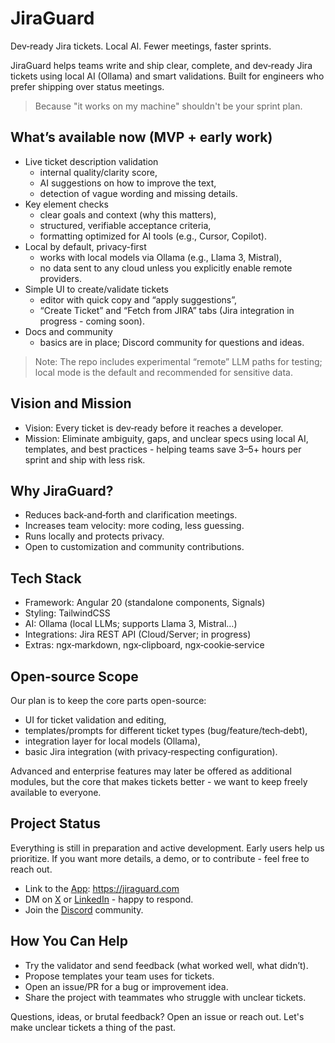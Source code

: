 # JiraGuard

Dev‑ready Jira tickets. Local AI. Fewer meetings, faster sprints.

JiraGuard helps teams write and ship clear, complete, and dev‑ready Jira tickets using local AI (Ollama) and smart validations. Built for engineers who prefer shipping over status meetings.

> Because "it works on my machine" shouldn't be your sprint plan.

## What’s available now (MVP + early work)

- Live ticket description validation
    - internal quality/clarity score,
    - AI suggestions on how to improve the text,
    - detection of vague wording and missing details.
- Key element checks
    - clear goals and context (why this matters),
    - structured, verifiable acceptance criteria,
    - formatting optimized for AI tools (e.g., Cursor, Copilot).
- Local by default, privacy-first
    - works with local models via Ollama (e.g., Llama 3, Mistral),
    - no data sent to any cloud unless you explicitly enable remote providers.
- Simple UI to create/validate tickets
    - editor with quick copy and “apply suggestions”,
    - “Create Ticket” and “Fetch from JIRA” tabs (Jira integration in progress - coming soon).
- Docs and community
    - basics are in place; Discord community for questions and ideas.

> Note: The repo includes experimental “remote” LLM paths for testing; local mode is the default and recommended for sensitive data.

## Vision and Mission

- Vision: Every ticket is dev‑ready before it reaches a developer.
- Mission: Eliminate ambiguity, gaps, and unclear specs using local AI, templates, and best practices - helping teams save 3–5+ hours per sprint and ship with less risk.

## Why JiraGuard?

- Reduces back‑and‑forth and clarification meetings.
- Increases team velocity: more coding, less guessing.
- Runs locally and protects privacy.
- Open to customization and community contributions.

## Tech Stack

- Framework: Angular 20 (standalone components, Signals)
- Styling: TailwindCSS
- AI: Ollama (local LLMs; supports Llama 3, Mistral…)
- Integrations: Jira REST API (Cloud/Server; in progress)
- Extras: ngx‑markdown, ngx‑clipboard, ngx‑cookie‑service

## Open‑source Scope

Our plan is to keep the core parts open-source:
- UI for ticket validation and editing,
- templates/prompts for different ticket types (bug/feature/tech‑debt),
- integration layer for local models (Ollama),
- basic Jira integration (with privacy‑respecting configuration).

Advanced and enterprise features may later be offered as additional modules, but the core that makes tickets better - we want to keep freely available to everyone.

## Project Status

Everything is still in preparation and active development. Early users help us prioritize. If you want more details, a demo, or to contribute - feel free to reach out.

- Link to the [App](https://jiraguard.com): https://jiraguard.com
- DM on [X](https://x.com/duxorX) or [LinkedIn](https://www.linkedin.com/in/dusanperisic/) - happy to respond.
- Join the [Discord](https://discord.gg/CsKxjPYPJz) community.

## How You Can Help

- Try the validator and send feedback (what worked well, what didn’t).
- Propose templates your team uses for tickets.
- Open an issue/PR for a bug or improvement idea.
- Share the project with teammates who struggle with unclear tickets.

Questions, ideas, or brutal feedback? Open an issue or reach out. Let's make unclear tickets a thing of the past.
